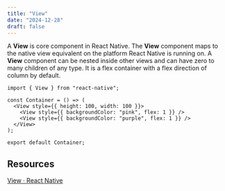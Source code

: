 ```yaml
---
title: "View"
date: "2024-12-28"
draft: false
---
```


A **View** is core component in React Native. The **View** component maps to the native view equivalent on the platform React Native is running on. A **View** component can be nested inside other views and can have zero to many children of any type. It is a flex container with a flex direction of column by default.

```tsx
import { View } from "react-native";

const Container = () => (
  <View style={{ height: 100, width: 100 }}>
    <View style={{ backgroundColor: "pink", flex: 1 }} />
    <View style={{ backgroundColor: "purple", flex: 1 }} />
  </View>
);

export default Container;
```

## Resources

[View · React Native](https://reactnative.dev/docs/view)
